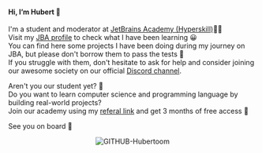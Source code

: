  <h4>Hi, I’m Hubert 👋</h4>
 
 I'm a student and moderator at [JetBrains Academy (Hyperskill)](https://www.jetbrains.com/academy/)👨‍💻 <br/>
 Visit my [JBA profile](https://hyperskill.org/profile/67893004) to check what I have been learning 😀 <br/>
 You can find here some projects I have been doing during my journey on JBA, but please don't borrow them to pass the tests 🙈 <br/> 
 If you struggle with them, don't hesitate to ask for help and consider joining our awesome society on our official [Discord channel](https://discord.gg/ut6nEqu).

 Aren't you our student yet? 👀 <br/> 
 Do you want to learn computer science and programming language by building real-world projects? <br/>
 Join our academy using my [referal link](https://hyperskill.org/join/10654f9d7) and get 3 months of free access 🤗
 
 See you on board 👋
 
 <p align="center"> <img src="https://komarev.com/ghpvc/?username=GITHUB-USERNAME&label=Profile%20views&color=ce9927&style=flat" alt="GITHUB-Hubertoom" /> </p>
